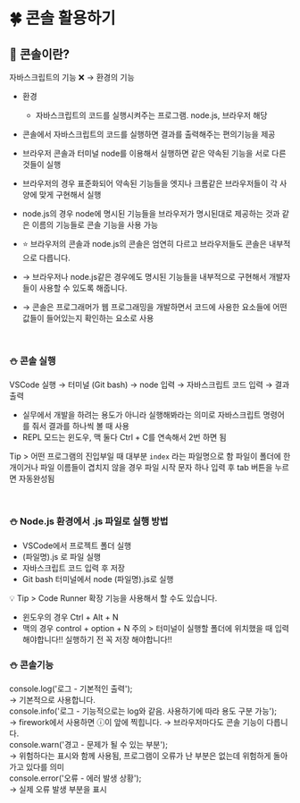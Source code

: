 # 🍀 콘솔 활용하기

## 🧸 콘솔이란?

자바스크립트의 기능 ❌ → 환경의 기능

- 환경
  - 자바스크립트의 코드를 실행시켜주는 프로그램. node.js, 브라우저 해당
- 콘솔에서 자바스크립트의 코드를 실행하면 결과를 출력해주는 편의기능을 제공
- 브라우저 콘솔과 터미널 node를 이용해서 실행하면 같은 약속된 기능을 서로 다른 것들이 실행

- 브라우저의 경우 표준화되어 약속된 기능들을 엣지나 크롬같은 브라우저들이 각 사양에 맞게 구현해서 실행
- node.js의 경우 node에 명시된 기능들을 브라우저가 명시된대로 제공하는 것과 같은 이름의 기능들로 콘솔 기능을 사용 가능

- ⭐ 브라우저의 콘솔과 node.js의 콘솔은 엄연히 다르고 브라우저들도 콘솔은 내부적으로 다릅니다.

- → 브라우저나 node.js같은 경우에도 명시된 기능들을 내부적으로 구현해서 개발자들이 사용할 수 있도록 해줍니다.

- → 콘솔은 프로그래머가 웹 프로그래밍을 개발하면서 코드에 사용한 요소들에 어떤 값들이 들어있는지 확인하는 요소로 사용

<br>

### ⛄ 콘솔 실행

VSCode 실행 → 터미널 (Git bash) → node 입력 → 자바스크립트 코드 입력 → 결과 출력

- 실무에서 개발을 하려는 용도가 아니라 실행해봐라는 의미로 자바스크립트 명령어를 줘서 결과를 하나씩 볼 때 사용
- REPL 모드는 윈도우, 맥 둘다 Ctrl + C를 연속해서 2번 하면 됨

Tip > 어떤 프로그램의 진입부일 때 대부분 `index` 라는 파일명으로 함
파일이 폴더에 한 개이거나 파일 이름들이 겹치지 않을 경우 파일 시작 문자 하나 입력 후 tab 버튼을 누르면 자동완성됨

<br>

### ⛄ Node.js 환경에서 .js 파일로 실행 방법

- VSCode에서 프로젝트 폴더 실행
- (파일명).js 로 파일 실행
- 자바스크립트 코드 입력 후 저장
- Git bash 터미널에서 node (파일명).js로 실행

💡 Tip > Code Runner 확장 기능을 사용해서 할 수도 있습니다.

- 윈도우의 경우 Ctrl + Alt + N
- 맥의 경우 control + option + N
  주의 > 터미널이 실행할 폴더에 위치했을 때 입력해야합니다!! 실행하기 전 꼭 저장 해야합니다!!

### ⛄ 콘솔기능

console.log('로그 - 기본적인 출력'); <br>
→ 기본적으로 사용합니다. <br>
console.info('로그 - 기능적으로는 log와 같음. 사용하기에 따라 용도 구분 가능'); <br>
→ firework에서 사용하면 ⓘ이 앞에 찍힙니다. → 브라우저마다도 콘솔 기능이 다릅니다. <br>
console.warn('경고 - 문제가 될 수 있는 부분'); <br>
→ 위험하다는 표시와 함께 사용됨, 프로그램이 오류가 난 부분은 없는데 위험하게 돌아가고 있다를 의미 <br>
console.error('오류 - 에러 발생 상황'); <br>
→ 실제 오류 발생 부분을 표시 <br>
